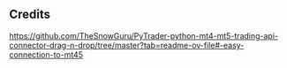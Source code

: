 
## Credits
https://github.com/TheSnowGuru/PyTrader-python-mt4-mt5-trading-api-connector-drag-n-drop/tree/master?tab=readme-ov-file#-easy-connection-to-mt45
